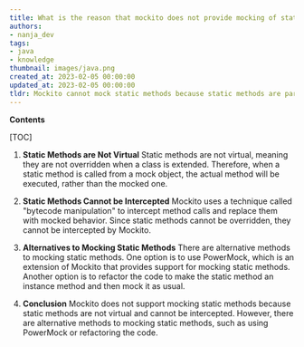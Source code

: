 ```yaml
---
title: What is the reason that mockito does not provide mocking of static methods?
authors:
- nanja_dev
tags:
- java
- knowledge
thumbnail: images/java.png
created_at: 2023-02-05 00:00:00
updated_at: 2023-02-05 00:00:00
tldr: Mockito cannot mock static methods because static methods are part of a class, not an instance of a class.
---
```


**Contents**

[TOC]

1. **Static Methods are Not Virtual**
Static methods are not virtual, meaning they are not overridden when a class is extended. Therefore, when a static method is called from a mock object, the actual method will be executed, rather than the mocked one.

2. **Static Methods Cannot be Intercepted**
Mockito uses a technique called "bytecode manipulation" to intercept method calls and replace them with mocked behavior. Since static methods cannot be overridden, they cannot be intercepted by Mockito.

3. **Alternatives to Mocking Static Methods**
There are alternative methods to mocking static methods. One option is to use PowerMock, which is an extension of Mockito that provides support for mocking static methods. Another option is to refactor the code to make the static method an instance method and then mock it as usual.

4. **Conclusion**
Mockito does not support mocking static methods because static methods are not virtual and cannot be intercepted. However, there are alternative methods to mocking static methods, such as using PowerMock or refactoring the code.
